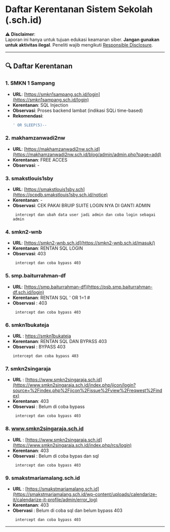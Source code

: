 # Daftar Kerentanan Sistem Sekolah (.sch.id)

⚠ **Disclaimer**:  
Laporan ini hanya untuk tujuan edukasi keamanan siber. **Jangan gunakan untuk aktivitas ilegal**. Peneliti wajib mengikuti [Responsible Disclosure](https://en.wikipedia.org/wiki/Responsible_disclosure).

---

## 🔍 Daftar Kerentanan

### 1. SMKN 1 Sampang
- **URL**: [https://smkn1sampang.sch.id/login](https://smkn1sampang.sch.id/login)
- **Kerentanan**: SQL Injection
- **Observasi**: Proses backend lambat (indikasi SQLi time-based)
- **Rekomendasi**: 
  ```sql
  ' OR SLEEP(5)--

  ``` 
### 2. makhamzanwadi2nw
- **URL**: [https://makhamzanwadi2nw.sch.id](https://makhamzanwadi2nw.sch.id/blog/admin/admin.php?page=add)
- **Kerentanan**: FREE ACCES
- **Observasi**: -

### 3. smakstlouis1sby
- **URL**: [https://smakstlouis1sby.sch](https://pcpdb.smakstlouis1sby.sch.id/notice)
- **Kerentanan**: -
- **Observasi**: CEK PAKAI BRUIP SUITE LOGIN NYA DI GANTI ADMIN
  ``` burp suite
   intercept dan ubah data user jadi admin dan coba login sebagai admin
  ```
  
### 4. smkn2-wnb
- **URL**: [https://smkn2-wnb.sch.id](https://smkn2-wnb.sch.id/masuk/)
- **Kerentanan**: RENTAN SQL LOGIN
- **Observasi**: 403
  ``` burp suite
   intercept dan coba bypass 403 
  ```

### 5. smp.baiturrahman-df
- **URL**: [https://smp.baiturrahman-df](https://psb.smp.baiturrahman-df.sch.id/login)
- **Kerentanan**: RENTAN SQL ' OR 1=1 #
- **Observasi** : 403
  ``` burp suite
   intercept dan coba bypass 403 
  ```

### 6. smkn1bukateja 
- **URL** : [https://smkn1bukateja](https://smkn1bukateja.sch.id/login/)
- **Kerentanan**: RENTAN SQL DAN BYPASS 403
- **Observasi** : BYPASS 403
   ``` burp suite
   intercept dan coba bypass 403 
  ```

### 7. smkn2singaraja
- **URL** : [https://www.smkn2singaraja.sch.id](https://www.smkn2singaraja.sch.id/index.php/jicon/login?source=%2Findex.php%2Fjicon%2Fissue%2Fview%2Freqwest%2Findex)
- **Kerentanan**: 403
- **Observasi** : Belum di coba bypass
  ``` burp suite
   intercept dan coba bypass 403 
  ```

### 8. www.smkn2singaraja.sch.id
- **URL** : [https://www.smkn2singaraja.sch.id](https://www.smkn2singaraja.sch.id/index.php/rcs/login)
- **Kerentanan**: 403
- **Observasi** : Belum di coba bypas dan sql
  ``` burp suite
   intercept dan coba bypass 403 
  ```

### 9. smakstmariamalang.sch.id
- **URL** : [https://smakstmariamalang.sch.id](https://smakstmariamalang.sch.id/wp-content/uploads/calendarize-it/calendarize-it-profile/admin/error_log)
- **Kerentanan**: 403
- **Obervasi** : Belum di coba sql dan belum bypass 403
  ``` burp suite
   intercept dan coba bypass 403 
  ```

---
